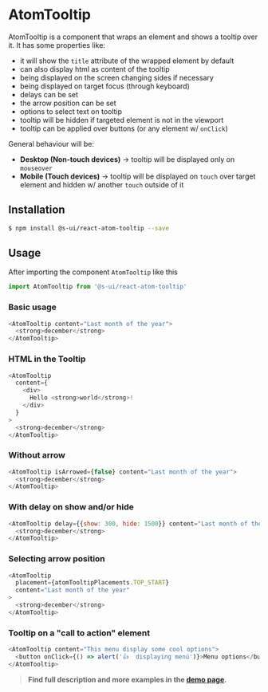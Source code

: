 # AtomTooltip

AtomTooltip is a component that wraps an element and shows a tooltip over it. It has some properties like:

- it will show the `title` attribute of the wrapped element by default
- can also display html as content of the tooltip
- being displayed on the screen changing sides if necessary
- being displayed on target focus (through keyboard)
- delays can be set
- the arrow position can be set
- options to select text on tooltip
- tooltip will be hidden if targeted element is not in the viewport
- tooltip can be applied over buttons (or any element w/ `onClick`)

General behaviour will be:

- **Desktop (Non-touch devices)** → tooltip will be displayed only on `mouseover`
- **Mobile (Touch devices)** → tooltip will be displayed on `touch` over target element and hidden w/ another `touch` outside of it

## Installation

```sh
$ npm install @s-ui/react-atom-tooltip --save
```

## Usage

After importing the component `AtomTooltip` like this

```javascript
import AtomTooltip from '@s-ui/react-atom-tooltip'
```

### Basic usage

```javascript
<AtomTooltip content="Last month of the year">
  <strong>december</strong>
</AtomTooltip>
```

### HTML in the Tooltip

```javascript
<AtomTooltip
  content={
    <div>
      Hello <strong>world</strong>!
    </div>
  }
>
  <strong>december</strong>
</AtomTooltip>
```

### Without arrow

```javascript
<AtomTooltip isArrowed={false} content="Last month of the year">
  <strong>december</strong>
</AtomTooltip>
```

### With delay on show and/or hide

```javascript
<AtomTooltip delay={{show: 300, hide: 1500}} content="Last month of the year">
  <strong>december</strong>
</AtomTooltip>
```

### Selecting arrow position

```javascript
<AtomTooltip
  placement={atomTooltipPlacements.TOP_START}
  content="Last month of the year"
>
  <strong>december</strong>
</AtomTooltip>
```

### Tooltip on a "call to action" element

```javascript
<AtomTooltip content="This menu display some cool options">
  <button onClick={() => alert('👍  displaying menú')}>Menu options</button>
</AtomTooltip>
```

> **Find full description and more examples in the [demo page](https://sui-components.now.sh/workbench/atom/tooltip/demo).**
